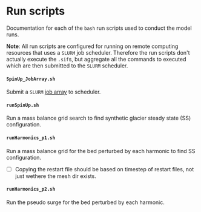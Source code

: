 # Run scripts

Documentation for each of the `bash` run scripts used to conduct the model runs.

__Note__: All run scripts are configured for running on remote computing resources
that uses a `SLURM` job scheduler. Therefore the run scripts don't actually execute
the `.sif`s, but aggregate all the commands to executed which are then submitted
to the `SLURM` scheduler.

#### `SpinUp_JobArray.sh`  
Submit a `SLURM` [job array](https://crc.ku.edu/hpc/how-to/arrays) to scheduler.

#### `runSpinUp.sh`
Run a mass balance grid search to find synthetic glacier steady state (SS) configuration.

#### `runHarmonics_p1.sh`
Run a mass balance grid for the bed perturbed by each harmonic to find SS configuration.
 - [ ] Copying the restart file should be based on timestep of restart files, not just wethere 
       the mesh dir exists. 


#### `runHarmonics_p2.sh`
Run the pseudo surge for the bed perturbed by each harmonic.
